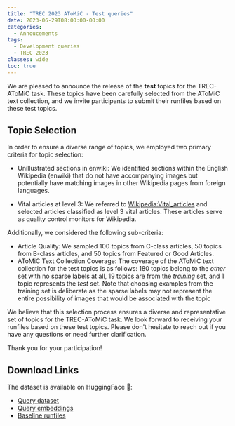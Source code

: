 ```yaml
---
title: "TREC 2023 AToMiC - Test queries"
date: 2023-06-29T08:00:00-00:00
categories:
  - Annoucements
tags:
  - Development queries
  - TREC 2023
classes: wide
toc: true
---
```


We are pleased to announce the release of the **test** topics for the TREC-AToMiC task. 
These topics have been carefully selected from the AToMiC text collection, and we invite participants to submit their runfiles based on these test topics.


## Topic Selection
In order to ensure a diverse range of topics, we employed two primary criteria for topic selection:
- Unillustrated sections in enwiki: 
  We identified sections within the English Wikipedia (enwiki) that do not have accompanying images but potentially have matching images in other Wikipedia pages from foreign languages.

- Vital articles at level 3:
  We referred to [Wikipedia:Vital_articles](https://en.wikipedia.org/wiki/Wikipedia:Vital_articles) and selected articles classified as level 3 vital articles. These articles serve as quality control monitors for Wikipedia.

Additionally, we considered the following sub-criteria:
- Article Quality: 
  We sampled 100 topics from C-class articles, 50 topics from B-class articles, and 50 topics from Featured or Good Articles.
- AToMiC Text Collection Coverage: 
  The coverage of the AToMiC text collection for the test topics is as follows: 180 topics belong to the *other* set with no sparse labels at all, 19 topics are from the *training* set, and 1 topic represents the *test* set. Note that choosing examples from the training set is deliberate as the sparse labels may not represent the entire possibility of images that would be associated with the topic

We believe that this selection process ensures a diverse and representative set of topics for the TREC-AToMiC task. 
We look forward to receiving your runfiles based on these test topics.
Please don't hesitate to reach out if you have any questions or need further clarification.

Thank you for your participation!


## Download Links
The dataset is available on HuggingFace 🤗:
* [Query dataset](https://huggingface.co/datasets/TREC-AToMiC/TREC-2023-Text-to-Image)
* [Query embeddings](https://huggingface.co/datasets/TREC-AToMiC/AToMiC-Baselines/tree/main/trec2023/topics)
* [Baseline runfiles](https://huggingface.co/datasets/TREC-AToMiC/AToMiC-Baselines/tree/main/trec2023/runs)
